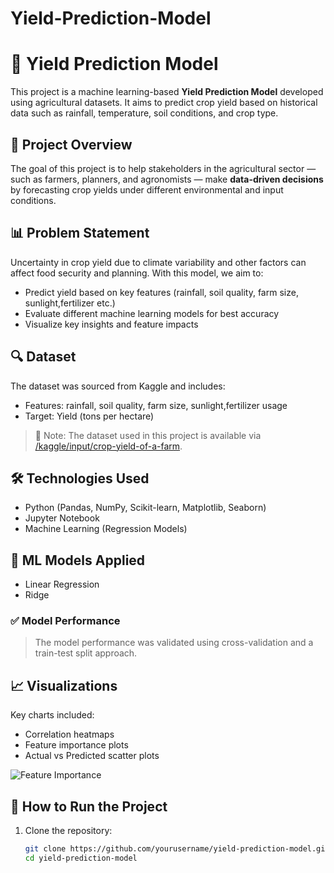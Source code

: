 # Yield-Prediction-Model
# 🌾 Yield Prediction Model

This project is a machine learning-based **Yield Prediction Model** developed using agricultural datasets. It aims to predict crop yield based on historical data such as rainfall, temperature, soil conditions, and crop type.

## 🚀 Project Overview

The goal of this project is to help stakeholders in the agricultural sector — such as farmers, planners, and agronomists — make **data-driven decisions** by forecasting crop yields under different environmental and input conditions.

## 📊 Problem Statement

Uncertainty in crop yield due to climate variability and other factors can affect food security and planning. With this model, we aim to:

- Predict yield based on key features (rainfall, soil quality, farm size, sunlight,fertilizer etc.)
- Evaluate different machine learning models for best accuracy
- Visualize key insights and feature impacts

## 🔍 Dataset

The dataset was sourced from Kaggle and includes:
- Features: rainfall, soil quality, farm size, sunlight,fertilizer usage
- Target: Yield (tons per hectare)

> 📁 Note: The dataset used in this project is available via [/kaggle/input/crop-yield-of-a-farm](#).

## 🛠️ Technologies Used

- Python (Pandas, NumPy, Scikit-learn, Matplotlib, Seaborn)
- Jupyter Notebook
- Machine Learning (Regression Models)
  

## 🧠 ML Models Applied

- Linear Regression
- Ridge

### ✅  Model Performance

> The model performance was validated using cross-validation and a train-test split approach.

## 📈 Visualizations

Key charts included:
- Correlation heatmaps
- Feature importance plots
- Actual vs Predicted scatter plots

![Feature Importance](images/feature_importance.png)

## 🧪 How to Run the Project

1. Clone the repository:
   ```bash
   git clone https://github.com/yourusername/yield-prediction-model.git
   cd yield-prediction-model
